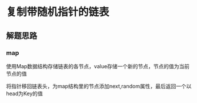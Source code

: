# 复制带随机指针的链表

## 解题思路

### map

使用Map数据结构存储链表的各节点，value存储一个新的节点，节点的值为当前节点的值

将指针移回链表头，为map结构里的节点添加next,random属性，最后返回一个以head为Key的值
